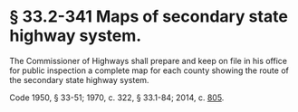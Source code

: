# § 33.2-341 Maps of secondary state highway system.

<p>The Commissioner of Highways shall prepare and keep on file in his office for public inspection a complete map for each county showing the route of the secondary state highway system.</p><p>Code 1950, § 33-51; 1970, c. 322, § 33.1-84; 2014, c. <a href='http://lis.virginia.gov/cgi-bin/legp604.exe?141+ful+CHAP0805'>805</a>.</p>